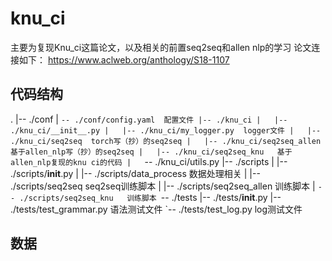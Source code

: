 # knu_ci
主要为复现Knu_ci这篇论文，以及相关的前置seq2seq和allen nlp的学习
论文连接如下：
https://www.aclweb.org/anthology/S18-1107

## 代码结构
.
|-- ./conf
|   `-- ./conf/config.yaml  配置文件
|-- ./knu_ci
|   |-- ./knu_ci/__init__.py
|   |-- ./knu_ci/my_logger.py  logger文件
|   |-- ./knu_ci/seq2seq  torch写（抄）的seq2seq
|   |-- ./knu_ci/seq2seq_allen  基于allen_nlp写（抄）的seq2seq
|   |-- ./knu_ci/seq2seq_knu   基于allen_nlp复现的knu ci的代码
|   `-- ./knu_ci/utils.py
|-- ./scripts
|   |-- ./scripts/__init__.py
|   |-- ./scripts/data_process  数据处理相关
|   |-- ./scripts/seq2seq    seq2seq训练脚本
|   |-- ./scripts/seq2seq_allen   训练脚本
|   `-- ./scripts/seq2seq_knu   训练脚本
`-- ./tests
    |-- ./tests/__init__.py
    |-- ./tests/test_grammar.py   语法测试文件
    `-- ./tests/test_log.py   log测试文件

## 数据
